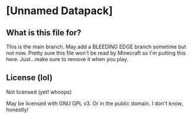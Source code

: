 # [Unnamed Datapack]

## What is this file for?
This is the main branch. May add a BLEEDING EDGE branch sometime but not now.
Pretty sure this file won't be read by Minecraft so I'm putting this here. Just...make sure to remove it when you play.

## License (lol)
Not licensed (yet! whoops)

May be licensed with GNU GPL v3. Or in the public domain. I don't know, honestly!
